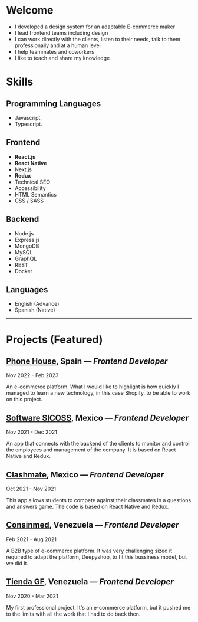 # Welcome
- I developed a design system for an adaptable E-commerce maker
- I lead frontend teams including design
- I can work directly with the clients, listen to their needs, talk to them professionally and at a human level
- I help teammates and coworkers
- I like to teach and share my knowledge

# Skills

## Programming Languages
- Javascript.
- Typescript.

## Frontend
- **React.js**
- **React Native**
- Next.js
- **Redux**
- Technical SEO
- Accessibility
- HTML Semantics
- CSS / SASS

## Backend
- Node.js
- Express.js
- MongoDB
- MySQL
- GraphQL
- REST
- Docker


## Languages
- English (Advance)
- Spanish (Native)

---

# Projects (Featured)

## **[Phone House](https://www.phonehouse.es), Spain** *— Frontend Developer*
Nov 2022 - Feb 2023

An e-commerce platform. What I would like to highlight is how quickly I managed to learn a new technology, in this case Shopify, to be able to work on this project.

## **[Software SICOSS](https://apps.apple.com/no/app/si-m%C3%B3vil/id1500641662), Mexico** *— Frontend Developer*
Nov 2021 - Dec 2021

An app that connects with the backend of the clients to monitor and control the employees and management of the company. It is based on React Native and Redux.

## **[Clashmate](https://apps.apple.com/us/app/clashmate/id1526601121), Mexico** *— Frontend Developer*
Oct 2021 - Nov 2021

This app allows students to compete against their classmates in a questions and answers game. The code is based on React Native and Redux.

## **[Consinmed](https://www.tiendagf.com), Venezuela** *— Frontend Developer*
Feb 2021 - Aug 2021

A B2B type of e-commerce platform. It was very challenging sized it required to adapt the platform, Deepyshop, to fit this bussiness model, but we did it.

## **[Tienda GF](https://www.tiendagf.com), Venezuela** *— Frontend Developer*
Nov 2020 - Mar 2021

My first professional project. It's an e-commerce platform, but it pushed me to the limits with all the work that I had to do back then.
